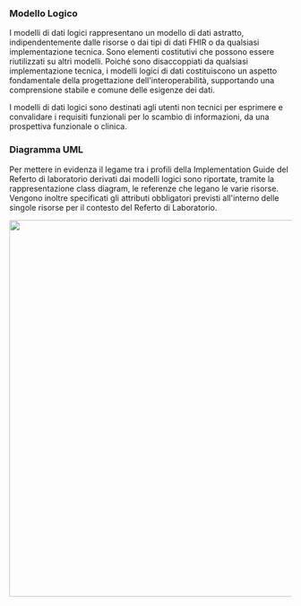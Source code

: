 ### Modello Logico
I modelli di dati logici rappresentano un modello di dati astratto, indipendentemente dalle risorse o dai tipi di dati FHIR o da qualsiasi implementazione tecnica. Sono elementi costitutivi che possono essere riutilizzati su altri modelli. Poiché sono disaccoppiati da qualsiasi implementazione tecnica, i modelli logici di dati costituiscono un aspetto fondamentale della progettazione dell'interoperabilità, supportando una comprensione stabile e comune delle esigenze dei dati.

I modelli di dati logici sono destinati agli utenti non tecnici per esprimere e convalidare i requisiti funzionali per lo scambio di informazioni, da una prospettiva funzionale o clinica.

### Diagramma UML
Per mettere in evidenza il legame tra i profili della Implementation Guide del Referto di laboratorio derivati dai modelli logici sono riportate, tramite la rappresentazione class diagram, le referenze che legano le varie risorse.
Vengono inoltre specificati gli attributi obbligatori previsti all'interno delle singole risorse per il contesto del Referto di Laboratorio.

<p><img src="uml.png" style="width:14in;height:7in" /></p>